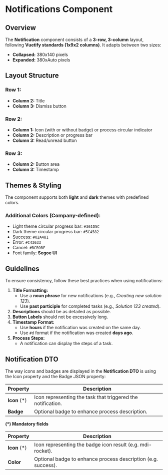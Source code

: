 # Notifications Component

## Overview
The **Notification** component consists of a **3-row, 3-column** layout, following **Vuetify standards (1x9x2 columns)**. It adapts between two sizes:
- **Collapsed:** 380x140 pixels
- **Expanded:** 380xAuto pixels

## Layout Structure

### **Row 1:**
- **Column 2:** Title
- **Column 3:** Dismiss button

### **Row 2:**
- **Column 1:** Icon (with or without badge) or process circular indicator
- **Column 2:** Description or progress bar
- **Column 3:** Read/unread button

### **Row 3:**
- **Column 2:** Button area
- **Column 3:** Timestamp

## Themes & Styling
The component supports both **light** and **dark** themes with predefined colors.

### **Additional Colors (Company-defined):**
- Light theme circular progress bar: `#361D5C`
- Dark theme circular progress bar: `#5C4582`
- Success: `#02A481`
- Error: `#C43633`
- Cancel: `#BCB9BF`
- Font family: **Segoe UI**

## Guidelines
To ensure consistency, follow these best practices when using notifications:

1. **Title Formatting:**
   - Use a **noun phrase** for new notifications (e.g., *Creating new solution 123*).
   - Use **past participle** for completed tasks (e.g., *Solution 123 created*).
2. **Descriptions** should be as detailed as possible.
3. **Button Labels** should not be excessively long.
4. **Timestamp Format:**
   - Use **hours** if the notification was created on the same day.
   - Use `#d` format if the notification was created **days ago**.
5. **Process Steps:**
   - A notification can display the steps of a task. 

## Notification DTO
The way icons and badges are displayed in the **Notification DTO** is using the Icon property and the Badge JSON property:

| Property   | Description |
|------------|-------------|
| **Icon** (*) | Icon representing the task that triggered the notification. |
| **Badge** | Optional badge to enhance process description. |

**(*) Mandatory fields**

| Property   | Description |
|------------|-------------|
| **Icon** (*) | Icon representing the badge icon result (e.g. mdi-rocket). |
| **Color** | Optional badge to enhance process description (e.g. success). |
